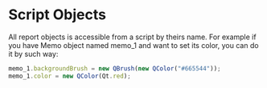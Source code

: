 Script Objects
=================

All report objects is accessible from a script by theirs name. For example if you have Memo object named memo_1 and want to set its color, you can do it by such way:
```JavaScript
memo_1.backgroundBrush = new QBrush(new QColor("#665544"));
memo_1.color = new QColor(Qt.red);
```

